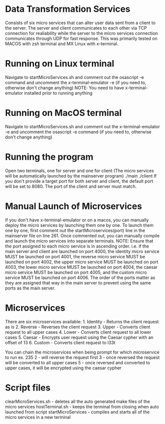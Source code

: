 # Data Transformation Services

Consists of six micro services that can alter user data sent from a client to the server.
The server and client communicates to each other via TCP connection for realiability while the server to the micro services connection communicates through UDP for fast response.
This was primarily tested on MACOS with zsh terminal and MX Linux with x-terminal.

# Running on Linux terminal

Navigate to startMicroServices.sh and comment out the osascript -e command and uncomment the  x-terminal-emulator -e (if you need to, otherwise don't change anything)
NOTE: You need to have x-terminal-emulator installed prior to running anything

# Running on MacOS terminal

Navigate to startMicroServices.sh and comment out the x-terminal-emulator -e and uncomment the osascript -e command (if you need to, otherwise don't change anything)

# Running the program

Open two terminals, one for server and one for client (The micro services will be automatically launched by the mainserver program)
./main <Target Port>
./client <Target Port>
If you don't provide a target port for both server and client, the default port will be set to 8080.
The port of the client and server must match.

# Manual Launch of Microservices

If you don't have x-terminal-emulator or on a macos, you can manually deploy the micro services by launching them one by one. To launch them one by one, first comment out the startMicroservices(port) line in the mainserver file on line 261. Once commented out, you can manually compile and launch the micro services into separate terminals.
NOTE: Ensure that the port assigned to each micro service is in ascending order.
i.e. if the main server and client are launched on port 4000, the identity micro service MUST be launched on port 4001, the reverse micro service MUST be launched on port 4002, the upper micro service MUST be launched on port 4003, the lower micro service MUST be launched on port 4004, the caesar micro service MUST be launched on port 4005, and the custom micro service MUST be launched on port 4006.
The order of the ports matter as they are assigned that way in the main server to prevent using the same ports as the main server.

# Microservices

There are six microservices available: 
    1. Identity 
        - Returns the client request as is 
    2. Reverse 
        - Reverses the client request 
    3. Upper 
        - Converts client request to all upper cases 
    4. Lower 
        - Converts client request to all lower cases 
    5. Caesar 
        - Encrypts user request using the Caesar cypher with an offset of 13 
    6. Custom 
        - Converts client request to l33t

You can chain the microservices when being prompt for which microservice to run
ex. 235
2 - will reverse the request first
3 - once reversed the request will be converted to all upper cases
5 - once reversed and converted to upper cases, it will be encrypted using the caesar cypher

# Script files
clearMicroServices.sh - deletes all the auto generated make files of the micro services
hostTerminal.sh - keeps the terminal from closing when auto launched from script
startMicroServices - compiles and starts all of the micro services in a new terminal
